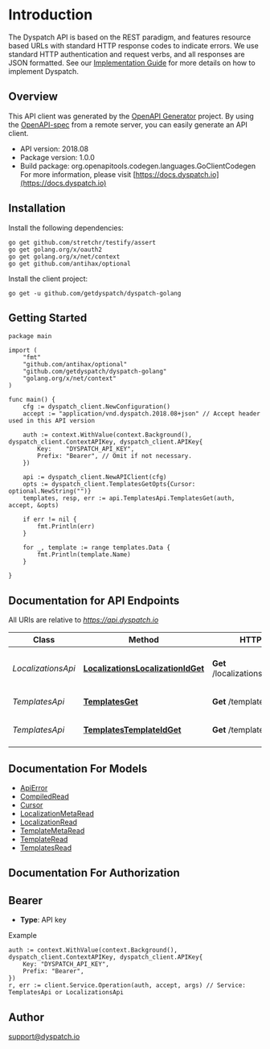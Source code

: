 # Introduction

The Dyspatch API is based on the REST paradigm, and features resource based URLs 
with standard HTTP response codes to indicate errors. We use standard HTTP authentication and 
request verbs, and all responses are JSON formatted. See our [Implementation Guide](https://docs.dyspatch.io/development/implementing_dyspatch/)
for more details on how to implement Dyspatch.

## Overview

This API client was generated by the [OpenAPI Generator](https://openapi-generator.tech) project.  By using the [OpenAPI-spec](https://www.openapis.org/) from a remote server, you can easily generate an API client.

- API version: 2018.08
- Package version: 1.0.0
- Build package: org.openapitools.codegen.languages.GoClientCodegen
For more information, please visit [https://docs.dyspatch.io](https://docs.dyspatch.io)

## Installation

Install the following dependencies:
```
go get github.com/stretchr/testify/assert
go get golang.org/x/oauth2
go get golang.org/x/net/context
go get github.com/antihax/optional
```

Install the client project:
```golang
go get -u github.com/getdyspatch/dyspatch-golang
```

## Getting Started

```golang
package main

import (
	"fmt"
	"github.com/antihax/optional"
	"github.com/getdyspatch/dyspatch-golang"
	"golang.org/x/net/context"
)

func main() {
	cfg := dyspatch_client.NewConfiguration()
	accept := "application/vnd.dyspatch.2018.08+json" // Accept header used in this API version

	auth := context.WithValue(context.Background(), dyspatch_client.ContextAPIKey, dyspatch_client.APIKey{
		Key:    "DYSPATCH_API_KEY",
		Prefix: "Bearer", // Omit if not necessary.
	})

	api := dyspatch_client.NewAPIClient(cfg)
	opts := dyspatch_client.TemplatesGetOpts{Cursor: optional.NewString("")}
	templates, resp, err := api.TemplatesApi.TemplatesGet(auth, accept, &opts)

    if err != nil {
		fmt.Println(err)
	}
    
    for _, template := range templates.Data {
		fmt.Println(template.Name)
	}

}
```

## Documentation for API Endpoints

All URIs are relative to *https://api.dyspatch.io*

Class | Method | HTTP request | Description
------------ | ------------- | ------------- | -------------
*LocalizationsApi* | [**LocalizationsLocalizationIdGet**](docs/LocalizationsApi.md#localizationslocalizationidget) | **Get** /localizations/{localizationId} | Get Localization Object by ID
*TemplatesApi* | [**TemplatesGet**](docs/TemplatesApi.md#templatesget) | **Get** /templates | List Templates
*TemplatesApi* | [**TemplatesTemplateIdGet**](docs/TemplatesApi.md#templatestemplateidget) | **Get** /templates/{templateId} | Get Template by ID


## Documentation For Models

 - [ApiError](docs/ApiError.md)
 - [CompiledRead](docs/CompiledRead.md)
 - [Cursor](docs/Cursor.md)
 - [LocalizationMetaRead](docs/LocalizationMetaRead.md)
 - [LocalizationRead](docs/LocalizationRead.md)
 - [TemplateMetaRead](docs/TemplateMetaRead.md)
 - [TemplateRead](docs/TemplateRead.md)
 - [TemplatesRead](docs/TemplatesRead.md)


## Documentation For Authorization

## Bearer
- **Type**: API key 

Example
```golang
auth := context.WithValue(context.Background(), dyspatch_client.ContextAPIKey, dyspatch_client.APIKey{
	Key: "DYSPATCH_API_KEY", 
	Prefix: "Bearer",
})
r, err := client.Service.Operation(auth, accept, args) // Service: TemplatesApi or LocalizationsApi
```

## Author

support@dyspatch.io

